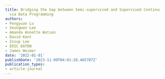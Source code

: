 ```yaml
---
title: Bridging the Gap between Semi-supervised and Supervised Continual Learning
  via Data Programming
authors:
- Pengyuan Lu
- Seungwon Lee
- Amanda Annette Watson
- David Kent
- Insup Lee
- ERIC EATON
- James Weimer
date: '2022-01-01'
publishDate: '2023-11-09T04:01:28.485707Z'
publication_types:
- article-journal
---
```

